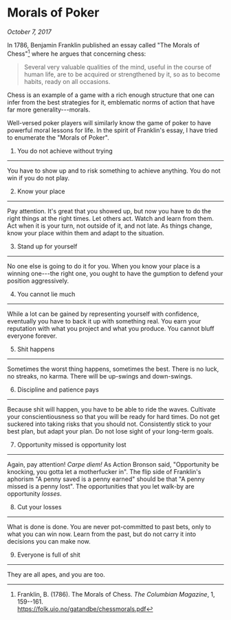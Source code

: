 Morals of Poker
===============================================================================

*October 7, 2017*

In 1786, Benjamin Franklin published an essay called "The Morals of Chess"[^Franklin1786]
where he argues that concerning chess:

>   Several very valuable qualities of the mind, useful in the course of human life,
>   are to be acquired or strengthened by it, so as to become habits, ready on all
>   occasions.

Chess is an example of a game with a rich enough structure that one can 
infer from the best strategies for it,
emblematic norms of action that have far more generality---morals.

Well-versed poker players will similarly know the game of poker to have
powerful moral lessons for life.
In the spirit of Franklin's essay,
I have tried to enumerate the "Morals of Poker".

[^Franklin1786]: Franklin, B. (1786). The Morals of Chess. *The Columbian Magazine*, 1, 159--161.         
    <https://folk.uio.no/gatandbe/chessmorals.pdf>



1. You do not achieve without trying
-------------------------------------------------------------------------------

You have to show up and to risk something to achieve anything.
You do not win if you do not play.


2. Know your place
-------------------------------------------------------------------------------

Pay attention.
It's great that you showed up, but now you have to do the right things
at the right times.
Let others act. Watch and learn from them.
Act when it is your turn,
not outside of it, and not late.
As things change, know your place within them
and adapt to the situation.


3. Stand up for yourself
-------------------------------------------------------------------------------

No one else is going to do it for you.
When you know your place is a winning one---the right one,
you ought to have the gumption to defend your position aggressively.


4. You cannot lie much
-------------------------------------------------------------------------------

While a lot can be gained by representing yourself with confidence,
eventually you have to back it up with something real.
You earn your reputation with what you project and what you produce.
You cannot bluff everyone forever.


5. Shit happens
-------------------------------------------------------------------------------

Sometimes the worst thing happens, sometimes the best.
There is no luck, no streaks, no karma.
There will be up-swings and down-swings.


6. Discipline and patience pays
-------------------------------------------------------------------------------

Because shit will happen, you have to be able to ride the waves.
Cultivate your conscientiousness so that you will be ready for hard times.
Do not get suckered into taking risks that you should not.
Consistently stick to your best plan, but adapt your plan.
Do not lose sight of your long-term goals.


7. Opportunity missed is opportunity lost
-------------------------------------------------------------------------------

Again, pay attention!
*Carpe diem!*
As Action Bronson said,
"Opportunity be knocking, you gotta let a motherfucker in".
The flip side of Franklin's aphorism "A penny saved is a penny earned"
should be that "A penny missed is a penny lost".
The opportunities that you let walk-by are opportunity *losses*.


8. Cut your losses
-------------------------------------------------------------------------------

What is done is done.
You are never pot-committed to past bets,
only to what you can win now.
Learn from the past, but do not carry it into decisions you can make now.


9. Everyone is full of shit
-------------------------------------------------------------------------------

They are all apes, and you are too.


